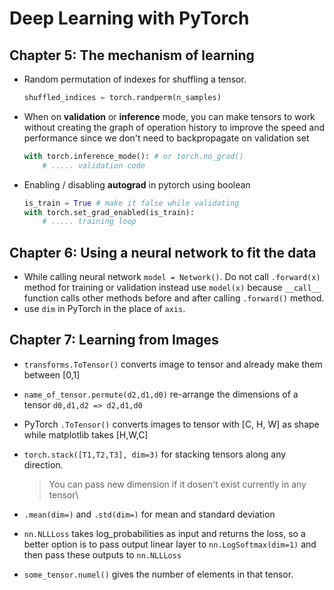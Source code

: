 # Deep Learning with PyTorch

## Chapter 5: The mechanism of learning

- Random permutation of indexes for shuffling a tensor.

  ```python
  shuffled_indices = torch.randperm(n_samples)
  ```

- When on **validation** or **inference** mode, you can make tensors to work without creating the graph of operation history to improve the speed and performance since we don't need to backpropagate on validation set

  ```python
  with torch.inference_mode(): # or torch.no_grad()
      # ..... validation code
  ```

- Enabling / disabling **autograd** in pytorch using boolean

  ```python
  is_train = True # make it false while validating
  with torch.set_grad_enabled(is_train):
      # ..... training loop
  ```


## Chapter 6: Using a neural network to fit the data

- While calling neural network `model = Network()`. Do not call `.forward(x)` method for training or validation instead use `model(x)` because `__call__` function calls other methods before and after calling `.forward()` method.
- use `dim` in PyTorch in the place of `axis`.

## Chapter 7: Learning from Images

- `transforms.ToTensor()` converts image to tensor and already make them between [0,1]

- `name_of_tensor.permute(d2,d1,d0)` re-arrange the dimensions of a tensor `d0,d1,d2 => d2,d1,d0`

- PyTorch `.ToTensor()` converts images to tensor with [C, H, W] as shape while matplotlib takes [H,W,C]

- `torch.stack([T1,T2,T3], dim=3)` for stacking tensors along any direction.

  > You can pass new dimension if it dosen't exist currently in any tensor\

- `.mean(dim=)` and `.std(dim=)` for mean and standard deviation

- `nn.NLLLoss` takes log_probabilities as input and returns the loss, so a better option is to pass output linear layer to `nn.LogSoftmax(dim=1)`  and then pass these outputs to `nn.NLLLoss`

- `some_tensor.numel()`  gives the number of elements in that tensor.